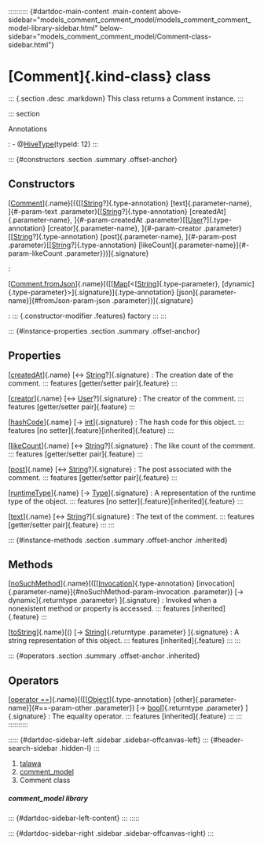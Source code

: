 :::::::::: {#dartdoc-main-content .main-content above-sidebar="models_comment_comment_model/models_comment_comment_model-library-sidebar.html" below-sidebar="models_comment_comment_model/Comment-class-sidebar.html"}
<div>

# [Comment]{.kind-class} class

</div>

::: {.section .desc .markdown}
This class returns a Comment instance.
:::

::: section

Annotations

:   -   @[HiveType](https://pub.dev/documentation/hive/2.2.3/hive/HiveType-class.html)(typeId:
        12)
:::

::: {#constructors .section .summary .offset-anchor}
## Constructors

[[Comment](../models_comment_comment_model/Comment/Comment.html)]{.name}[({[[[String](https://api.flutter.dev/flutter/dart-core/String-class.html)?]{.type-annotation} [text]{.parameter-name}, ]{#-param-text .parameter}[[[String](https://api.flutter.dev/flutter/dart-core/String-class.html)?]{.type-annotation} [createdAt]{.parameter-name}, ]{#-param-createdAt .parameter}[[[User](../models_user_user_info/User-class.html)?]{.type-annotation} [creator]{.parameter-name}, ]{#-param-creator .parameter}[[[String](https://api.flutter.dev/flutter/dart-core/String-class.html)?]{.type-annotation} [post]{.parameter-name}, ]{#-param-post .parameter}[[[String](https://api.flutter.dev/flutter/dart-core/String-class.html)?]{.type-annotation} [likeCount]{.parameter-name}]{#-param-likeCount .parameter}})]{.signature}

:   

[[Comment.fromJson](../models_comment_comment_model/Comment/Comment.fromJson.html)]{.name}[([[[Map](https://api.flutter.dev/flutter/dart-core/Map-class.html)[\<[[String](https://api.flutter.dev/flutter/dart-core/String-class.html)]{.type-parameter}, [dynamic]{.type-parameter}\>]{.signature}]{.type-annotation} [json]{.parameter-name}]{#fromJson-param-json .parameter})]{.signature}

:   ::: {.constructor-modifier .features}
    factory
    :::
:::

::: {#instance-properties .section .summary .offset-anchor}
## Properties

[[createdAt](../models_comment_comment_model/Comment/createdAt.html)]{.name} [↔ [String](https://api.flutter.dev/flutter/dart-core/String-class.html)?]{.signature}
:   The creation date of the comment.
    ::: features
    [getter/setter pair]{.feature}
    :::

[[creator](../models_comment_comment_model/Comment/creator.html)]{.name} [↔ [User](../models_user_user_info/User-class.html)?]{.signature}
:   The creator of the comment.
    ::: features
    [getter/setter pair]{.feature}
    :::

[[hashCode](https://api.flutter.dev/flutter/dart-core/Object/hashCode.html)]{.name} [→ [int](https://api.flutter.dev/flutter/dart-core/int-class.html)]{.signature}
:   The hash code for this object.
    ::: features
    [no setter]{.feature}[inherited]{.feature}
    :::

[[likeCount](../models_comment_comment_model/Comment/likeCount.html)]{.name} [↔ [String](https://api.flutter.dev/flutter/dart-core/String-class.html)?]{.signature}
:   The like count of the comment.
    ::: features
    [getter/setter pair]{.feature}
    :::

[[post](../models_comment_comment_model/Comment/post.html)]{.name} [↔ [String](https://api.flutter.dev/flutter/dart-core/String-class.html)?]{.signature}
:   The post associated with the comment.
    ::: features
    [getter/setter pair]{.feature}
    :::

[[runtimeType](https://api.flutter.dev/flutter/dart-core/Object/runtimeType.html)]{.name} [→ [Type](https://api.flutter.dev/flutter/dart-core/Type-class.html)]{.signature}
:   A representation of the runtime type of the object.
    ::: features
    [no setter]{.feature}[inherited]{.feature}
    :::

[[text](../models_comment_comment_model/Comment/text.html)]{.name} [↔ [String](https://api.flutter.dev/flutter/dart-core/String-class.html)?]{.signature}
:   The text of the comment.
    ::: features
    [getter/setter pair]{.feature}
    :::
:::

::: {#instance-methods .section .summary .offset-anchor .inherited}
## Methods

[[noSuchMethod](https://api.flutter.dev/flutter/dart-core/Object/noSuchMethod.html)]{.name}[([[[Invocation](https://api.flutter.dev/flutter/dart-core/Invocation-class.html)]{.type-annotation} [invocation]{.parameter-name}]{#noSuchMethod-param-invocation .parameter}) [→ dynamic]{.returntype .parameter} ]{.signature}
:   Invoked when a nonexistent method or property is accessed.
    ::: features
    [inherited]{.feature}
    :::

[[toString](https://api.flutter.dev/flutter/dart-core/Object/toString.html)]{.name}[() [→ [String](https://api.flutter.dev/flutter/dart-core/String-class.html)]{.returntype .parameter} ]{.signature}
:   A string representation of this object.
    ::: features
    [inherited]{.feature}
    :::
:::

::: {#operators .section .summary .offset-anchor .inherited}
## Operators

[[operator ==](https://api.flutter.dev/flutter/dart-core/Object/operator_equals.html)]{.name}[([[[Object](https://api.flutter.dev/flutter/dart-core/Object-class.html)]{.type-annotation} [other]{.parameter-name}]{#==-param-other .parameter}) [→ [bool](https://api.flutter.dev/flutter/dart-core/bool-class.html)]{.returntype .parameter} ]{.signature}
:   The equality operator.
    ::: features
    [inherited]{.feature}
    :::
:::
::::::::::

::::: {#dartdoc-sidebar-left .sidebar .sidebar-offcanvas-left}
::: {#header-search-sidebar .hidden-l}
:::

1.  [talawa](../index.html)
2.  [comment_model](../models_comment_comment_model/)
3.  Comment class

##### comment_model library

::: {#dartdoc-sidebar-left-content}
:::
:::::

::: {#dartdoc-sidebar-right .sidebar .sidebar-offcanvas-right}
:::
